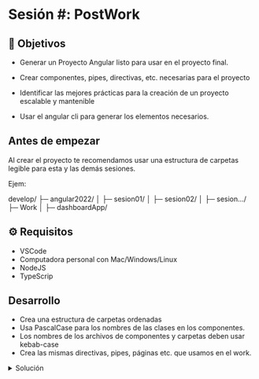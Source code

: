 # Sesión #: PostWork

## :dart: Objetivos

- Generar un Proyecto Angular listo para usar en el proyecto final.
- Crear componentes, pipes, directivas, etc. necesarias para el proyecto
- Identificar las mejores prácticas para la creación de un proyecto escalable y mantenible

- Usar el angular cli para generar los elementos necesarios.

## Antes de empezar

Al crear el proyecto te recomendamos usar una estructura de carpetas legible para esta y las demás sesiones.

Ejem:

develop/
├─ angular2022/
│ ├─ sesion01/
│ ├─ sesion02/
│ ├─ sesion…/
├─ Work
│ ├─ dashboardApp/

## ⚙ Requisitos

- VSCode
- Computadora personal con Mac/Windows/Linux
- NodeJS
- TypeScrip

## Desarrollo

- Crea una estructura de carpetas ordenadas
- Usa PascalCase para los nombres de las clases en los componentes.
- Los nombres de los archivos de componentes y carpetas deben usar kebab-case
- Crea las mismas directivas, pipes, páginas etc. que usamos en el work.

<details>
    <summary>Solución </summary>
    
 Primero abriremos VSCode y abriremos una nueva terminal, y nos posicionamos en la carpeta raiz del curso

<img src="assets/Screenshot_1.png" width="78%"/>
<br><br>
 Seguidamente creamos una carpeta llamada proyectoFinal que contendra nuestro proyecto.
<img src="assets/Screenshot_2.png" width="78%"/>
    <br><br>
 Una vez creada la carpeta entramos en ella para ejecutar los comando necesarios.
    <img src="assets/Screenshot_3.png" width="78%"/>

<br><br>
 Ya dentro de la carpeta ejecutamos el comando `ng new dashboardApp` y presionamos `ENTER`
    <img src="assets/Screenshot_4.png" width="78%"/>


<br><br>
 Al presionar `ENTER` la terminal nos preguntara si queremos agregar el routing; solo escribimos la tecla `y` y presionamos `ENTER`
    <img src="assets/Screenshot_5.png" width="78%"/>

<br><br>
 Despues nos preguntara que formato de estilos queremos usar, con las teclas de navegacion bajamos hasta la opcion SCSS y presionamos `ENTER`
    <img src="assets/Screenshot_6.png" width="78%"/>

<br><br>
 En este punto el cli comenzara a crear y descargar los archivos necesarion para el proyecto.
    <img src="assets/Screenshot_7.png" width="78%"/>
  

<br><br>
 Ya terminado el proceso abriremos el proyecto.
    <img src="assets/Screenshot_8.png" width="78%"/>

<br><br>
Seleccionamos la carpeta correspondiente
    <img src="assets/Screenshot_9.png" width="78%"/>

<br><br>
Abrimos nuevamente la terminal.
    <img src="assets/Screenshot_10.png" width="78%"/>

<br>
    <img src="assets/Screenshot_11.png" width="78%"/>
<br><br>
Una vez en la terminal escribimos el comando `ng serve --open`
    <img src="assets/Screenshot_13.png" width="78%"/>

<br><br>
Este comando comenzara a compilar el proyecto.
    <img src="assets/Screenshot_14.png" width="78%"/>
  <br><br>
Se nos abrira una ventana del navegador automaticamente con nuestro proyecto funcionando.
    <img src="assets/run.png" width="78%"/>


<br><br>
Ahora abriremos una nueva ventana de la terminal.
    <img src="assets/Screenshot_15.png" width="78%"/>

<br><br>
Ahora crearemos nuestra pagina que usaremos mas adelante como login de nuestra aplicacion, para ello ejecutamos el comando:
 `ng generate component /pages/login/login-page`
 <br>
    <img src="assets/Screenshot_16.png" width="78%"/>
<br><br>
Este comando creara las carpetas y componentes automaticamente.
 <br>
    <img src="assets/Screenshot_17.png" width="78%"/>


<br><br>
Ahora crearemos una directiva para convertir texto a minusculas, esta directiva la usaremos mas adelante. Ejecutamos el comando:
`ng generate directive /core/directives/to-lower-case/to-lower-case`
 <br>
    <img src="assets/Screenshot_19.png" width="78%"/>


<br><br>
Este comando creara las carpetas y componentes automaticamente.
 <br>
    <img src="assets/Screenshot_20.png" width="78%"/>

<br><br>
Tabien crearemos un pipe para tranformar fechas de manera customizada, este pipe lo usaremos mas adelante. Ejecutamos el comando:
`ng generate pipe /core/pipes/date-custom/date-custom`
 <br>
    <img src="assets/Screenshot_21.png" width="78%"/>

<br><br>
Este comando creara las carpetas y componentes automaticamente.
 <br>
    <img src="assets/Screenshot_22.png" width="78%"/>

<br><br>
Con todo esto aplicado ahora inspeccionaremos el archivo app.module.ts
 <br>
    <img src="assets/Screenshot_23.png" width="78%"/>


<br><br>
Ahora podemos comprobar que el cli ha echo todas las declaracion automaticamente.
 <br>
    <img src="assets/Screenshot_24.png" width="78%"/>


<br><br><br>

En este punto la inicializacion del proyecto esta terminada.
</details>
